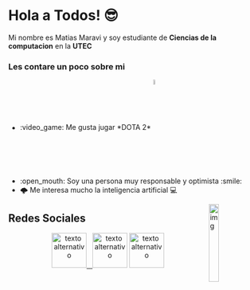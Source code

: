 # Hola a Todos! :sunglasses:

Mi nombre es Matias Maravi y soy estudiante de **Ciencias de la computacion** en la **UTEC**
### Les contare un poco sobre mi

<div class="list">
  <ul>
    <li> :video_game: Me gusta jugar *DOTA 2* <a href="https://steamcommunity.com/profiles/76561198129540886/"> </a> <img align="center" alt="img" src="https://cdn-icons-png.flaticon.com/512/588/588308.png" width="5%" height="auto" /> </li>
    <li>:open_mouth: Soy una persona muy responsable y optimista :smile:</li>
    <li>🌩️ Me interesa mucho la inteligencia artificial 💻</li>
  </ul>
</div>
<img align="right" alt="img" src="https://media.giphy.com/media/LmNwrBhejkK9EFP504/giphy.gif" width="20%" height="auto" />

## Redes Sociales
<center>
<a href="https://www.facebook.com/matias.maravi.anyosa">   <img src="https://cdn-icons-png.flaticon.com/512/1384/1384879.png" alt="texto alternativo" width="70" height="70">&nbsp;&nbsp;</a><a href="https://twitter.com/daddymat1u5">   <img src="https://cdn-icons-png.flaticon.com/512/1383/1383265.png" alt="texto alternativo" width="70" height="70"></a> <a href="https://www.youtube.com/channel/UCBPS19q4sjx4YjBx68G8xEw">   <img src="https://cdn-icons-png.flaticon.com/512/1383/1383260.png" alt="texto alternativo" width="70" height="70"></a>
